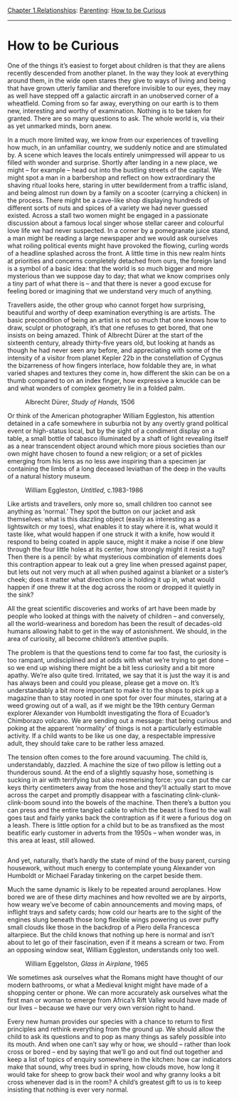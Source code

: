 [Chapter 1.Relationships](https://www.theschooloflife.com/thebookoflife/category/relationships/): [Parenting](https://www.theschooloflife.com/thebookoflife/category/relationships/parenting/): [How to be Curious](https://www.theschooloflife.com/thebookoflife/curious/)

* * *

# How to be Curious

One of the things it’s easiest to forget about children is that they are aliens recently descended from another planet. In the way they look at everything around them, in the wide open stares they give to ways of living and being that have grown utterly familiar and therefore invisible to our eyes, they may as well have stepped off a galactic aircraft in an unobserved corner of a wheatfield. Coming from so far away, everything on our earth is to them new, interesting and worthy of examination. Nothing is to be taken for granted. There are so many questions to ask. The whole world is, via their as yet unmarked minds, born anew.

In a much more limited way, we know from our experiences of travelling how much, in an unfamiliar country, we suddenly notice and are stimulated by. A scene which leaves the locals entirely unimpressed will appear to us filled with wonder and surprise. Shortly after landing in a new place, we might – for example – head out into the bustling streets of the capital. We might spot a man in a barbershop and reflect on how extraordinary the shaving ritual looks here, staring in utter bewilderment from a traffic island, and being almost run down by a family on a scooter (carrying a chicken) in the process. There might be a cave-like shop displaying hundreds of different sorts of nuts and spices of a variety we had never guessed existed. Across a stall two women might be engaged in a passionate discussion about a famous local singer whose stellar career and colourful love life we had never suspected. In a corner by a pomegranate juice stand, a man might be reading a large newspaper and we would ask ourselves what roiling political events might have provoked the flowing, curling words of a headline splashed across the front. A little time in this new realm hints at priorities and concerns completely detached from ours, the foreign land is a symbol of a basic idea: that the world is so much bigger and more mysterious than we suppose day to day; that what we know comprises only a tiny part of what there is – and that there is never a good excuse for feeling bored or imagining that we understand very much of anything.

Travellers aside, the other group who cannot forget how surprising, beautiful and worthy of deep examination everything is are artists. The basic precondition of being an artist is not so much that one knows how to draw, sculpt or photograph, it’s that one refuses to get bored, that one insists on being amazed. Think of Albrecht Dürer at the start of the sixteenth century, already thirty-five years old, but looking at hands as though he had never seen any before, and appreciating with some of the intensity of a visitor from planet Kepler 22b in the constellation of Cygnus the bizarreness of how fingers interlace, how foldable they are, in what varied shapes and textures they come in, how different the skin can be on a thumb compared to on an index finger, how expressive a knuckle can be and what wonders of complex geometry lie in a folded palm.

<figure class="aligncenter"><img src="https://lh3.googleusercontent.com/Gm5myS5CTd0lx90r8OT3qPwSGa4wQyE8_nQlor5pbLmCTT-L3UlGYwYPIvSbCazNcxG7Dtqq5wjZcG9wVIm5QQNxiUaU3euygYXVqNMh9VqhRuZWpKZ5dYk6wjmNKqh7gAqH2aot" alt=""><figcaption> Albrecht Dürer,<em> Study of Hands, </em>1506 </figcaption></figure>

Or think of the American photographer William Eggleston, his attention detained in a cafe somewhere in suburbia not by any overtly grand political event or high-status local, but by the sight of a condiment display on a table, a small bottle of tabasco illuminated by a shaft of light revealing itself as a near transcendent object around which more pious societies than our own might have chosen to found a new religion; or a set of pickles emerging from his lens as no less awe inspiring than a specimen jar containing the limbs of a long deceased leviathan of the deep in the vaults of a natural history museum.

<figure class="aligncenter"><img src="https://lh6.googleusercontent.com/rpXpcshTzT4GH_J-QjSBl9ASE5jLWgvh98CNc0jmqyD9ow62ZbMCs-o_7Gmt_zuxpwNnkUPKuxklsWW0_xFfoieT4blCGPQwaMvjns0jYMKofYKMhUIw8RcVRW1Qiq11r5aCEelw" alt=""><figcaption> William Eggleston, <em>Untitled,</em> c.1983-1986  </figcaption></figure>

Like artists and travellers, only more so, small children too cannot see anything as ‘normal.’ They spot the button on our jacket and ask themselves: what is this dazzling object (easily as interesting as a lightswitch or my toes), what enables it to stay where it is, what would it taste like, what would happen if one struck it with a knife, how would it respond to being coated in apple sauce, might it make a noise if one blew through the four little holes at its center, how strongly might it resist a tug? Then there is a pencil: by what mysterious combination of elements does this contraption appear to leak out a grey line when pressed against paper, but lets out not very much at all when pushed against a blanket or a sister’s cheek; does it matter what direction one is holding it up in, what would happen if one threw it at the dog across the room or dropped it quietly in the sink?

All the great scientific discoveries and works of art have been made by people who looked at things with the naivety of children – and conversely, all the world-weariness and boredom has been the result of decades-old humans allowing habit to get in the way of astonishment. We should, in the area of curiosity, all become children’s attentive pupils.

The problem is that the questions tend to come far too fast, the curiosity is too rampant, undisciplined and at odds with what we’re trying to get done – so we end up wishing there might be a bit less curiosity and a bit more apathy. We’re also quite tired. Irritated, we say that it is just the way it is and has always been and could you please, please get a move on. It’s understandably a bit more important to make it to the shops to pick up a magazine than to stay rooted in one spot for over four minutes, staring at a weed growing out of a wall, as if we might be the 19th century German explorer Alexander von Humboldt investigating the flora of Ecuador’s Chimborazo volcano. We are sending out a message: that being curious and poking at the apparent ‘normality’ of things is not a particularly estimable activity. If a child wants to be like us one day, a respectable impressive adult, they should take care to be rather less amazed.

The tension often comes to the fore around vacuuming. The child is, understandably, dazzled. A machine the size of two pillow is letting out a thunderous sound. At the end of a slightly squashy hose, something is sucking in air with terrifying but also mesmerising force: you can put the car keys thirty centimeters away from the hose and they’ll actually start to move across the carpet and promptly disappear with a fascinating clink-clunk-clink-boom sound into the bowels of the machine. Then there’s a button you can press and the entire tangled cable to which the beast is fixed to the wall goes taut and fairly yanks back the contraption as if it were a furious dog on a leash. There is little option for a child but to be as transfixed as the most beatific early customer in adverts from the 1950s – when wonder was, in this area at least, still allowed.

<figure class="aligncenter"><img src="https://lh3.googleusercontent.com/kCak49oQAY0ZP95frwcVVVJLDITbdPnu6aXoFENvbRvnIoWFdNb-MKQU4Si2bNg2J4JlH5ll8XKDL3D2q-J6g7QH3E82afy4Toac5OlUwKy5QK-2PEo2fAnSsSRN8MZrVeQMzec4" alt=""></figure>

And yet, naturally, that’s hardly the state of mind of the busy parent, cursing housework, without much energy to contemplate young Alexander von Humboldt or Michael Faraday tinkering on the carpet beside them.

Much the same dynamic is likely to be repeated around aeroplanes. How bored we are of these dirty machines and how revolted we are by airports, how weary we’ve become of cabin announcements and moving maps, of inflight trays and safety cards; how cold our hearts are to the sight of the engines slung beneath those long flexible wings powering us over puffy small clouds like those in the backdrop of a Piero della Francesca altarpiece. But the child knows that nothing up here is normal and isn’t about to let go of their fascination, even if it means a scream or two. From an opposing window seat, William Eggleston, understands only too well.

<figure class="aligncenter"><img src="https://lh4.googleusercontent.com/695c3Er7YfAy8a9VUiFwh23vmDjWkjAu75puaNRICjLAU78gQiELjTiodZrSecI_m0wMkZ3lkDIsdaIEGL0TnrEiJh6LiGlVX8B2BtFz93Sci6wrWeUPo_EF4ieyNbtOJ5l0PBr6" alt=""><figcaption> William Eggelston, <em>Glass in Airplane</em>, 1965 </figcaption></figure>

We sometimes ask ourselves what the Romans might have thought of our modern bathrooms, or what a Medieval knight might have made of a shopping center or phone. We can more accurately ask ourselves what the first man or woman to emerge from Africa’s Rift Valley would have made of our lives – because we have our very own version right to hand.

Every new human provides our species with a chance to return to first principles and rethink everything from the ground up. We should allow the child to ask its questions and to pop as many things as safely possible into its mouth. And when one can’t say why or how, we should – rather than look cross or bored – end by saying that we’ll go and out find out together and keep a list of topics of enquiry somewhere in the kitchen: how car indicators make that sound, why trees bud in spring, how clouds move, how long it would take for sheep to grow back their wool and why granny looks a bit cross whenever dad is in the room? A child’s greatest gift to us is to keep insisting that nothing is ever very normal.
